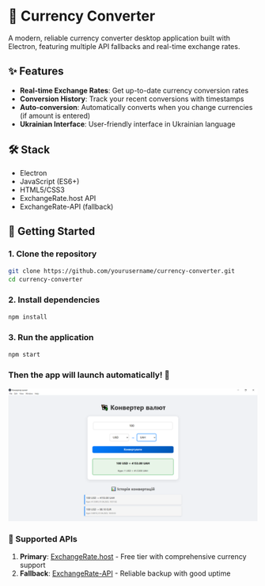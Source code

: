 # 💱 Currency Converter
A modern, reliable currency converter desktop application built with Electron, featuring multiple API fallbacks and real-time exchange rates.

## ✨ Features
- **Real-time Exchange Rates**: Get up-to-date currency conversion rates
- **Conversion History**: Track your recent conversions with timestamps
- **Auto-conversion**: Automatically converts when you change currencies (if amount is entered)
- **Ukrainian Interface**: User-friendly interface in Ukrainian language

## 🛠 Stack
- Electron
- JavaScript (ES6+)
- HTML5/CSS3
- ExchangeRate.host API
- ExchangeRate-API (fallback)

## 🚀 Getting Started

### 1. Clone the repository
```bash
git clone https://github.com/yourusername/currency-converter.git
cd currency-converter
```

### 2. Install dependencies
```bash
npm install
```

### 3. Run the application
```bash
npm start
```

### Then the app will launch automatically! 🎉

![currency_converter_interface_screenshot.png](currency_converter_interface_screenshot.png)

### 🔗 Supported APIs
1. **Primary**: [ExchangeRate.host](https://exchangerate.host/) - Free tier with comprehensive currency support
2. **Fallback**: [ExchangeRate-API](https://exchangerate-api.com/) - Reliable backup with good uptime

